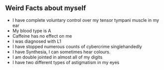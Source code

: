 ## Weird Facts about myself

- I have complete voluntary control over my tensor tympani muscle in my ear
- My blood type is A
- Caffeine has no effect on me
- I was diagnosed with L1
- I have stopped numerous counts of cybercrime singlehandedly
- I have Synthesia, I can sometimes hear colours.
- I am double jointed in almost all of my digits
- I have two different types of astigmatism in my eyes